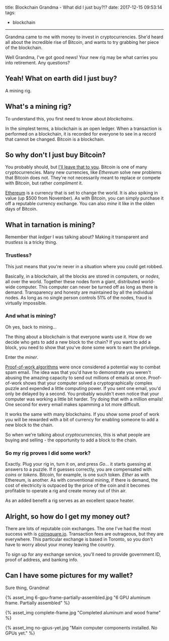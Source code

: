 title: Blockchain Grandma - What did I just buy?!?
date: 2017-12-15 09:53:14
tags:
- blockchain
---

Grandma came to me with money to invest in cryptocurrencies. She'd heard all about the incredible rise of Bitcoin, and wants to try grabbing her piece of the blockchain.

Well Grandma, I've got good news! Your new rig may be what carries you into retirement. Any questions?

## Yeah! What on earth did I just buy?

A mining rig.

## What's a mining rig?

To understand this, you first need to know about _blockchains_.

In the simplest terms, a blockchain is an open ledger. When a transaction is performed on a blockchain, it is recorded for everyone to see in a record that cannot be changed. Bitcoin is a blockchain.

## So why don't I just buy Bitcoin?

You probably should, but [I'll leave that to you](https://coinsquare.io). Bitcoin is one of many cryptocurrencies. Many new currencies, like _Ethereum_ solve new problems that Bitcoin does not. They're not necessarily meant to replace or compete with Bitcoin, but rather _compliment_ it.

[Ethereum](https://www.ethereum.org/) is a currency that is set to change the world. It is also spiking in value (up $500 from November). As with Bitcoin, you can simply purchase it off a reputable currency exchange. You can also _mine_ it like in the olden days of Bitcoin.

## What in tarnation is mining?

Remember that _ledger_ I was talking about? Making it transparent and _trustless_ is a tricky thing.

### Trustless?

This just means that you're never in a situation where you could get robbed.

Basically, in a blockchain, all the blocks are stored in computers, or _nodes_, all over the world. Together these nodes form a giant, distributed world-wide computer. This computer can never be turned off as long as there is demand. Transparency and honesty are maintained by all the individual nodes. As long as no single person controls 51% of the nodes, fraud is virtually impossible. 

### And what is mining?

Oh yes, back to mining...

The thing about a blockchain is that everyone wants use it. How do we decide who gets to add a new block to the chain? If you want to add a block, you need to show that you've done some work to earn the privilege.

Enter the _miner_.

[Proof-of-work algorithms](https://en.wikipedia.org/wiki/Hashcash) were once considered a potential way to combat spam email. The idea was that you'd have to demonstrate you weren't abusing the amazing capacity to send out millions of emails at once. Proof-of-work shows that your computer solved a cryptographically complex puzzle and expended a little computing power. If you sent one email, you'd only be delayed by a second. You probably wouldn't even notice that your computer was working a little bit harder. Try doing that with a million emails! One second for every email makes spamming a lot more difficult.

It works the same with many blockchains. If you show some proof of work you will be rewarded with a bit of currency for enabling someone to add a new block to the chain.

So when we're talking about _cryptocurrencies_, this is what people are buying and selling - the opportunity to add a block to the chain.

### So my rig proves I did some work?

Exactly. Plug your rig in, turn it on, and press _Go_... it starts guessing at answers to a puzzle. If it guesses correctly, you are compensated with _coins_ or _tokens_. Bitcoin, for example, is one such token. _Ether_ as with Ethereum, is another. As with conventional mining, if there is demand, the cost of electricity is outpaced by the price of the coin and it becomes profitable to operate a rig and create money out of thin air.

As an added benefit a rig serves as an excellent space heater.

## Alright, so how do I get my money out?

There are lots of reputable coin exchanges. The one I've had the most success with is [coinsquare.io](https://coinsquare.io). Transaction fees are outrageous, but they are everywhere. This particular exchange is based in Toronto, so you don't have to worry about your money leaving the country.

To sign up for any exchange service, you'll need to provide government ID, proof of address, and banking info.

## Can I have some pictures for my wallet?

Sure thing, Grandma!

{% asset_img 6-gpu-frame-partially-assembled.jpg "6 GPU aluminum frame. Partially assembled" %}

{% asset_img complete-frame.jpg "Completed aluminum and wood frame" %}

{% asset_img no-gpus-yet.jpg "Main computer components installed. No GPUs yet." %}
